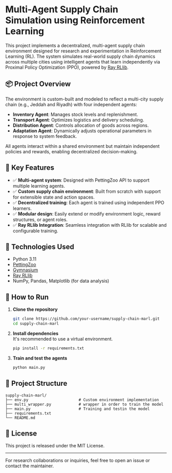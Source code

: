 # Multi-Agent Supply Chain Simulation using Reinforcement Learning

This project implements a decentralized, multi-agent supply chain environment designed for research and experimentation in Reinforcement Learning (RL). The system simulates real-world supply chain dynamics across multiple cities using intelligent agents that learn independently via Proximal Policy Optimization (PPO), powered by [Ray RLlib](https://docs.ray.io/en/latest/rllib/index.html).

## 📦 Project Overview

The environment is custom-built and modeled to reflect a multi-city supply chain (e.g., Jeddah and Riyadh) with four independent agents:

- **Inventory Agent**: Manages stock levels and replenishment.
- **Transport Agent**: Optimizes logistics and delivery scheduling.
- **Distribution Agent**: Controls allocation of goods across regions.
- **Adaptation Agent**: Dynamically adjusts operational parameters in response to system feedback.

All agents interact within a shared environment but maintain independent policies and rewards, enabling decentralized decision-making.

## 🎯 Key Features

- ✅ **Multi-agent system**: Designed with PettingZoo API to support multiple learning agents.
- ✅ **Custom supply chain environment**: Built from scratch with support for extensible state and action spaces.
- ✅ **Decentralized training**: Each agent is trained using independent PPO learners.
- ✅ **Modular design**: Easily extend or modify environment logic, reward structures, or agent roles.
- ✅ **Ray RLlib Integration**: Seamless integration with RLlib for scalable and configurable training.

## 🧱 Technologies Used

- Python 3.11
- [PettingZoo](https://www.pettingzoo.ml/)
- [Gymnasium](https://gymnasium.farama.org/)
- [Ray RLlib](https://docs.ray.io/en/latest/rllib/index.html)
- NumPy, Pandas, Matplotlib (for data analysis)

## 🚀 How to Run

1. **Clone the repository**  
   ```bash
   git clone https://github.com/your-username/supply-chain-marl.git
   cd supply-chain-marl
   ```

2. **Install dependencies**  
   It's recommended to use a virtual environment.
   ```bash
   pip install -r requirements.txt
   ```

3. **Train and test the agents**  
   ```bash
   python main.py
   ```


## 📂 Project Structure

```
supply-chain-marl/
├── env.py                      # Custom environment implementation
├── multi_wrapper.py            # wrapper in order to train the model
├── main.py                     # Training and testin the model
├── requirements.txt
└── README.md
```

## 📌 License

This project is released under the MIT License.

---

For research collaborations or inquiries, feel free to open an issue or contact the maintainer.
